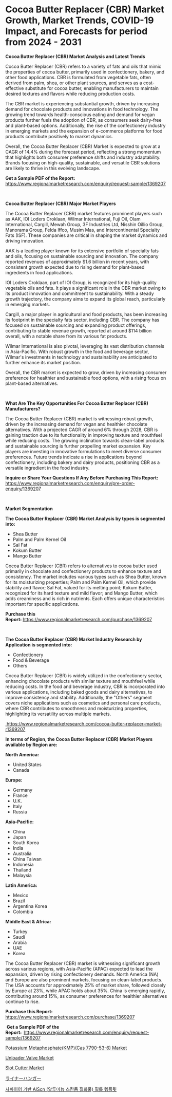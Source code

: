<p><h1>Cocoa Butter Replacer (CBR) Market Growth, Market Trends, COVID-19 Impact, and Forecasts for period from 2024 - 2031</h1></p><p><strong>Cocoa Butter Replacer (CBR) Market Analysis and Latest Trends</strong></p>
<p><p>Cocoa Butter Replacer (CBR) refers to a variety of fats and oils that mimic the properties of cocoa butter, primarily used in confectionery, bakery, and other food applications. CBR is formulated from vegetable fats, often derived from palm, shea, or other plant sources, and serves as a cost-effective substitute for cocoa butter, enabling manufacturers to maintain desired textures and flavors while reducing production costs.</p><p>The CBR market is experiencing substantial growth, driven by increasing demand for chocolate products and innovations in food technology. The growing trend towards health-conscious eating and demand for vegan products further fuels the adoption of CBR, as consumers seek dairy-free and plant-based options. Additionally, the rise of the confectionery industry in emerging markets and the expansion of e-commerce platforms for food products contribute positively to market dynamics.</p><p>Overall, the Cocoa Butter Replacer (CBR) Market is expected to grow at a CAGR of 14.4% during the forecast period, reflecting a strong momentum that highlights both consumer preference shifts and industry adaptability. Brands focusing on high-quality, sustainable, and versatile CBR solutions are likely to thrive in this evolving landscape.</p></p>
<p><strong>Get a Sample PDF of the Report:&nbsp;</strong> <a href="https://www.regionalmarketresearch.com/enquiry/request-sample/1369207">https://www.regionalmarketresearch.com/enquiry/request-sample/1369207</a></p>
<p>&nbsp;</p>
<p><strong>Cocoa Butter Replacer (CBR) Major Market Players</strong></p>
<p><p>The Cocoa Butter Replacer (CBR) market features prominent players such as AAK, IOI Loders Croklaan, Wilmar International, Fuji Oil, Olam International, Cargill, Mewah Group, 3F Industries Ltd, Nisshin Oillio Group, Manorama Group, Felda Iffco, Musim Mas, and Intercontinental Specialty Fats (ISF). These companies are critical in shaping the market dynamics and driving innovation.</p><p>AAK is a leading player known for its extensive portfolio of specialty fats and oils, focusing on sustainable sourcing and innovation. The company reported revenues of approximately $1.6 billion in recent years, with consistent growth expected due to rising demand for plant-based ingredients in food applications.</p><p>IOI Loders Croklaan, part of IOI Group, is recognized for its high-quality vegetable oils and fats. It plays a significant role in the CBR market owing to its product innovation and commitment to sustainability. With a steady growth trajectory, the company aims to expand its global reach, particularly in emerging markets.</p><p>Cargill, a major player in agricultural and food products, has been increasing its footprint in the specialty fats sector, including CBR. The company has focused on sustainable sourcing and expanding product offerings, contributing to stable revenue growth, reported at around $114 billion overall, with a notable share from its various fat products.</p><p>Wilmar International is also pivotal, leveraging its vast distribution channels in Asia-Pacific. With robust growth in the food and beverage sector, Wilmar's investments in technology and sustainability are anticipated to further enhance its market position.</p><p>Overall, the CBR market is expected to grow, driven by increasing consumer preference for healthier and sustainable food options, with a rising focus on plant-based alternatives.</p></p>
<p>&nbsp;</p>
<p><strong>What Are The Key Opportunities For Cocoa Butter Replacer (CBR) Manufacturers?</strong></p>
<p><p>The Cocoa Butter Replacer (CBR) market is witnessing robust growth, driven by the increasing demand for vegan and healthier chocolate alternatives. With a projected CAGR of around 6% through 2028, CBR is gaining traction due to its functionality in improving texture and mouthfeel while reducing costs. The growing inclination towards clean-label products and sustainable sourcing is further propelling market expansion. Key players are investing in innovative formulations to meet diverse consumer preferences. Future trends indicate a rise in applications beyond confectionery, including bakery and dairy products, positioning CBR as a versatile ingredient in the food industry.</p></p>
<p><strong>Inquire or Share Your Questions If Any Before Purchasing This Report:</strong> <a href="https://www.regionalmarketresearch.com/enquiry/pre-order-enquiry/1369207">https://www.regionalmarketresearch.com/enquiry/pre-order-enquiry/1369207</a></p>
<p>&nbsp;</p>
<p><strong>Market Segmentation</strong></p>
<p><strong>The Cocoa Butter Replacer (CBR) Market Analysis by types is segmented into:</strong></p>
<p><ul><li>Shea Butter</li><li>Palm and Palm Kernel Oil</li><li>Sal Fat</li><li>Kokum Butter</li><li>Mango Butter</li></ul></p>
<p><p>Cocoa Butter Replacer (CBR) refers to alternatives to cocoa butter used primarily in chocolate and confectionery products to enhance texture and consistency. The market includes various types such as Shea Butter, known for its moisturizing properties; Palm and Palm Kernel Oil, which provide stability and flavor; Sal Fat, valued for its melting point; Kokum Butter, recognized for its hard texture and mild flavor; and Mango Butter, which adds creaminess and is rich in nutrients. Each offers unique characteristics important for specific applications.</p></p>
<p><strong>Purchase this Report:&nbsp;</strong><a href="https://www.regionalmarketresearch.com/purchase/1369207">https://www.regionalmarketresearch.com/purchase/1369207</a></p>
<p>&nbsp;</p>
<p><strong>The Cocoa Butter Replacer (CBR) Market Industry Research by Application is segmented into:</strong></p>
<p><ul><li>Confectionery</li><li>Food & Beverage</li><li>Others</li></ul></p>
<p><p>Cocoa Butter Replacer (CBR) is widely utilized in the confectionery sector, enhancing chocolate products with similar texture and mouthfeel while reducing costs. In the food and beverage industry, CBR is incorporated into various applications, including baked goods and dairy alternatives, to improve consistency and stability. Additionally, the "Others" segment covers niche applications such as cosmetics and personal care products, where CBR contributes to smoothness and moisturizing properties, highlighting its versatility across multiple markets.</p></p>
<p><a href="https://www.regionalmarketresearch.com/cocoa-butter-replacer-market-r1369207">&nbsp;https://www.regionalmarketresearch.com/cocoa-butter-replacer-market-r1369207</a></p>
<p><strong>In terms of Region, the Cocoa Butter Replacer (CBR) Market Players available by Region are:</strong></p>
<p>
    <p> <strong> North America: </strong>
        <ul>
            <li>United States</li>
            <li>Canada</li>
        </ul>
        </p> 
    <p> <strong> Europe: </strong>
        <ul>
            <li>Germany</li>
            <li>France</li>
            <li>U.K.</li>
            <li>Italy</li>
            <li>Russia</li>
        </ul>
        </p> 
    <p> <strong> Asia-Pacific: </strong>
        <ul>
            <li>China</li>
            <li>Japan</li>
            <li>South Korea</li>
            <li>India</li>
            <li>Australia</li>
            <li>China Taiwan</li>
            <li>Indonesia</li>
            <li>Thailand</li>
            <li>Malaysia</li>
        </ul>
        </p> 
    <p> <strong> Latin America: </strong>
        <ul>
            <li>Mexico</li>
            <li>Brazil</li>
            <li>Argentina Korea</li>
            <li>Colombia</li>
        </ul>
        </p> 
    <p> <strong> Middle East & Africa: </strong>
        <ul>
            <li>Turkey</li>
            <li>Saudi</li>
            <li>Arabia</li>
            <li>UAE</li>
            <li>Korea</li>
        </ul>
    </p>
    </p>
<p><p>The Cocoa Butter Replacer (CBR) market is witnessing significant growth across various regions, with Asia-Pacific (APAC) expected to lead the expansion, driven by rising confectionery demands. North America (NA) and Europe are also prominent markets, focusing on clean-label products. The USA accounts for approximately 25% of market share, followed closely by Europe at 23%, while APAC holds about 35%. China is emerging rapidly, contributing around 15%, as consumer preferences for healthier alternatives continue to rise.</p></p>
<p><strong>Purchase this Report: </strong><a href="https://www.regionalmarketresearch.com/purchase/1369207">https://www.regionalmarketresearch.com/purchase/1369207</a></p>
<p>&nbsp;<strong>Get a Sample PDF of the Report:&nbsp;&nbsp;</strong><a href="https://www.regionalmarketresearch.com/enquiry/request-sample/1369207">https://www.regionalmarketresearch.com/enquiry/request-sample/1369207</a></p>
<p><strong></strong></p>
<p><p><a href="https://issuu.com/reportprime-2/docs/potassium-metaphosphatekmpcas-7790-_9df57e103c7b81">Potassium Metaphosphate(KMP)(Cas 7790-53-6) Market</a></p><p><a href="https://www.linkedin.com/pulse/how-regional-markets-adapting-unloader-valve-market-innovations-zc5gf?trackingId=xiCgLJlJQx2%2ByJLmkAOLMg%3D%3D">Unloader Valve Market</a></p><p><a href="https://www.linkedin.com/pulse/what-growth-drivers-slot-cutter-market-comprehensive-study-products-6iauf?trackingId=jMniRjsjTcCGa4CPKX15lg%3D%3D">Slot Cutter Market</a></p><p><a href="https://medium.com/@eduardokirlin2023/%E3%83%A9%E3%82%A4%E3%83%B3%E3%83%8F%E3%83%B3%E3%82%AC%E3%83%BC%E5%B8%82%E5%A0%B4%E3%81%AE%E3%83%88%E3%83%AC%E3%83%B3%E3%83%89%E3%81%A8%E5%9C%B0%E5%9F%9F%E5%88%A5%E3%81%AE%E3%82%A4%E3%83%B3%E3%82%B5%E3%82%A4%E3%83%88%E3%81%AF-2024%E5%B9%B4%E3%81%8B%E3%82%892031%E5%B9%B4%E3%81%BE%E3%81%A7%E3%81%AE%E6%9C%9F%E9%96%93%E3%81%AB%E4%BA%88%E6%B8%AC%E3%81%95%E3%82%8C%E3%81%A6%E3%81%84%E3%81%BE%E3%81%99-fe291635a8d2">ライナーハンガー</a></p><p><a href="https://medium.com/@caoimheohagan96/%EC%82%AC%ED%8C%8C%EC%9D%B4%EC%96%B4-%EA%B8%B0%EB%B0%98-alscn-%EC%95%8C%EB%A3%A8%EB%AF%B8%EB%8A%84-%EC%8A%A4%EC%B9%B8%EB%93%90-%EB%82%98%EC%9D%B4%ED%8A%B8%EB%9D%BC%EC%9D%B4%EB%93%9C-%ED%95%84%EB%A6%84-%ED%85%9C%ED%94%8C%EB%A6%BF-%EC%8B%9C%EC%9E%A5-%EB%8F%99%ED%96%A5-%EB%B0%8F-%EC%8B%9C%EC%9E%A5-%EC%84%B1%EC%9E%A5-%EC%A0%84%EB%A7%9D-2024-2031-2a2e63d71a7c">사파이어 기반 AlScn (알루미늄 스칸듐 질화물) 필름 템플릿</a></p></p>